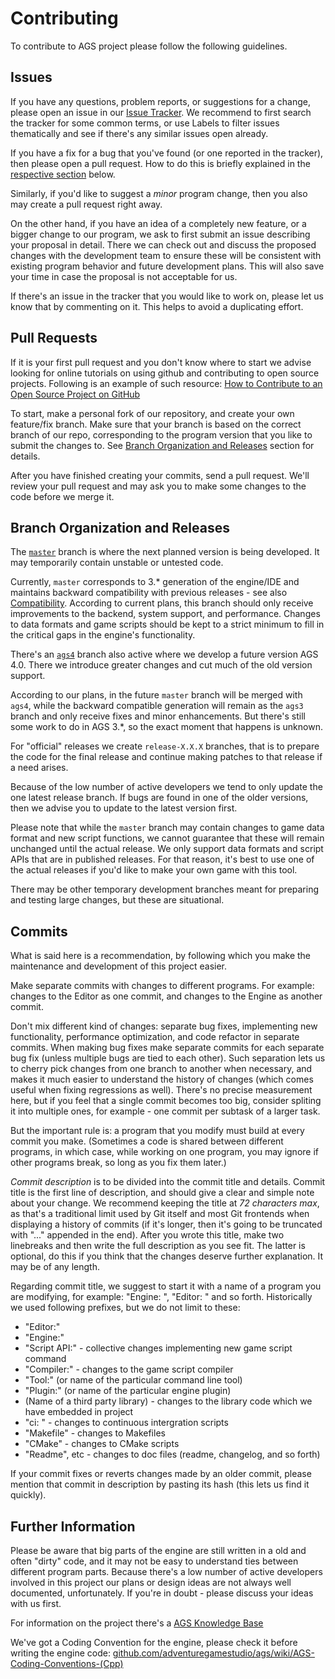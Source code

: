 # Contributing

To contribute to AGS project please follow the following guidelines.

## Issues

If you have any questions, problem reports, or suggestions for a change, please open an issue in our [Issue Tracker](https://github.com/adventuregamestudio/ags/issues). We recommend to first search the tracker for some common terms, or use Labels to filter issues thematically and see if there's any similar issues open already.

If you have a fix for a bug that you've found (or one reported in the tracker), then please open a pull request. How to do this is briefly explained in the [respective section](CONTRIBUTING.md#pull-requests) below.

Similarly, if you'd like to suggest a *minor* program change, then you also may create a pull request right away.

On the other hand, if you have an idea of a completely new feature, or a bigger change to our program, we ask to first submit an issue describing your proposal in detail. There we can check out and discuss the proposed changes with the development team to ensure these will be consistent with existing program behavior and future development plans. This will also save your time in case the proposal is not acceptable for us.

If there's an issue in the tracker that you would like to work on, please let us know that by commenting on it. This helps to avoid a duplicating effort.

## Pull Requests

If it is your first pull request and you don't know where to start we advise looking for online tutorials on using github and contributing to open source projects.
Following is an example of such resource: [How to Contribute to an Open Source Project on GitHub](https://egghead.io/courses/how-to-contribute-to-an-open-source-project-on-github)

To start, make a personal fork of our repository, and create your own feature/fix branch. Make sure that your branch is based on the correct branch of our repo, corresponding to the program version that you like to submit the changes to. See [Branch Organization and Releases](CONTRIBUTING.md#branch-organization-and-releases) section for details.

After you have finished creating your commits, send a pull request. We'll review your pull request and may ask you to make some changes to the code before we merge it.

## Branch Organization and Releases

The [`master`][master-br] branch is where the next planned version is being developed. It may temporarily contain unstable or untested code.

Currently, `master` corresponds to 3.\* generation of the engine/IDE and maintains backward compatibility with previous releases - see also [Compatibility](README.md#ags-game-compatibility). According to current plans, this branch should only receive improvements to the backend, system support, and performance. Changes to data formats and game scripts should be kept to a strict minimum to fill in the critical gaps in the engine's functionality.

There's an [`ags4`][ags4-br] branch also active where we develop a future version AGS 4.0. There we introduce greater changes and cut much of the old version support.

According to our plans, in the future `master` branch will be merged with `ags4`, while the backward compatible generation will remain as the `ags3` branch and only receive fixes and minor enhancements. But there's still some work to do in AGS 3.\*, so the exact moment that happens is unknown.

For "official" releases we create `release-X.X.X` branches, that is to prepare the code for the final release and continue making patches to that release if a need arises. 

Because of the low number of active developers we tend to only update the one latest release branch. If bugs are found in one of the older versions, then we advise you to update to the latest version first.

Please note that while the `master` branch may contain changes to game data format and new script functions, we cannot guarantee that these will remain unchanged until the actual release. We only support data formats and script APIs that are in published releases. For that reason, it's best to use one of the actual releases if you'd like to make your own game with this tool.

There may be other temporary development branches meant for preparing and testing large changes, but these are situational.

## Commits

What is said here is a recommendation, by following which you make the maintenance and development of this project easier.

Make separate commits with changes to different programs. For example: changes to the Editor as one commit, and changes to the Engine as another commit.

Don't mix different kind of changes: separate bug fixes, implementing new functionality, performance optimization, and code refactor in separate commits. When making bug fixes make separate commits for each separate bug fix (unless multiple bugs are tied to each other). Such separation lets us to cherry pick changes from one branch to another when necessary, and makes it much easier to understand the history of changes (which comes useful when fixing regressions as well). There's no precise measurement here, but if you feel that a single commit becomes too big, consider spliting it into multiple ones, for example - one commit per subtask of a larger task.

But the important rule is: a program that you modify must build at every commit you make.
(Sometimes a code is shared between different programs, in which case, while working on one program, you may ignore if other programs break, so long as you fix them later.)

*Commit description* is to be divided into the commit title and details. Commit title is the first line of description, and should give a clear and simple note about your change. We recommend keeping the title at *72 characters max*, as that's a traditional limit used by Git itself and most Git frontends when displaying a history of commits (if it's longer, then it's going to be truncated with "..." appended in the end). After you wrote this title, make two linebreaks and then write the full description as you see fit. The latter is optional, do this if you think that the changes deserve further explanation. It may be of any length.

Regarding commit title, we suggest to start it with a name of a program you are modifying, for example: "Engine: ", "Editor: " and so forth. Historically we used following prefixes, but we do not limit to these:
  * "Editor:"
  * "Engine:"
  * "Script API:" - collective changes implementing new game script command
  * "Compiler:" - changes to the game script compiler
  * "Tool:" (or name of the particular command line tool)
  * "Plugin:" (or name of the particular engine plugin)
  * (Name of a third party library) - changes to the library code which we have embedded in project
  * "ci: " - changes to continuous intergration scripts
  * "Makefile" - changes to Makefiles
  * "CMake" - changes to CMake scripts
  * "Readme", etc - changes to doc files (readme, changelog, and so forth)

If your commit fixes or reverts changes made by an older commit, please mention that commit in description by pasting its hash (this lets us find it quickly).

## Further Information

Please be aware that big parts of the engine are still written in a old and often "dirty" code, and it may not be easy to understand ties between different program parts. Because there's a low number of active developers involved in this project our plans or design ideas are not always well documented, unfortunately. If you're in doubt - please discuss your ideas with us first.

For information on the project there's a [AGS Knowledge Base](https://github.com/adventuregamestudio/ags/wiki)

We've got a Coding Convention for the engine, please check it before writing the engine code: [github.com/adventuregamestudio/ags/wiki/AGS-Coding-Conventions-(Cpp)](https://github.com/adventuregamestudio/ags/wiki/AGS-Coding-Conventions-(Cpp))


[master-br]: https://github.com/adventuregamestudio/ags/tree/master
[ags4-br]: https://github.com/adventuregamestudio/ags/tree/ags4
